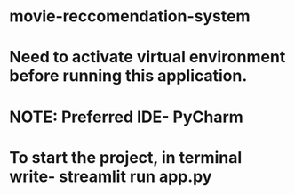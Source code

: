 # movie-reccomendation-system
# Need to activate virtual environment before running this application.
# NOTE: Preferred IDE- PyCharm
# To start the project, in terminal write- streamlit run app.py
